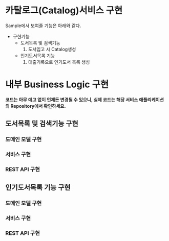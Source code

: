 # 카탈로그(Catalog)서비스 구현

Sample에서 보여줄 기능은 아래와 같다.

- 구현기능
  - 도서목록 및 검색기능
    1. 도서입고 시 Catalog생성
  - 인기도서목록 기능   
    1. 대출기록으로 인기도서 목록 생성 

# 내부 Business Logic 구현
**코드는 아무 예고 없이 언제든 변경될 수 있으니, 실제 코드는 해당 서비스 애플리케이션의 Repository에서 확인하세요.**

## 도서목록 및 검색기능 구현

### 도메인 모델 구현

### 서비스 구현

### REST API 구현

## 인기도서목록 기능 구현

### 도메인 모델 구현

### 서비스 구현

### REST API 구현


